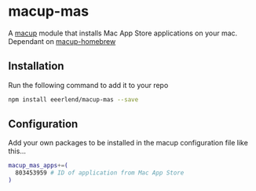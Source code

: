 # macup-mas

A [macup](https://github.com/eeerlend/macup-builder) module that installs Mac App Store applications on your mac. Dependant on [macup-homebrew](https://github.com/eeerlend/macup-homebrew)

## Installation
Run the following command to add it to your repo

```bash
npm install eeerlend/macup-mas --save
```

## Configuration
Add your own packages to be installed in the macup configuration file like this...

```bash
macup_mas_apps+=(
  803453959 # ID of application from Mac App Store
)
```
